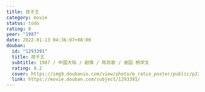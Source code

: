 ```yaml
---
title: 孩子王
category: movie
status: todo
rating: 0
year: "1987"
date: 2022-01-13 04:36:07+08:00
douban:
  id: "1293391"
  title: 孩子王
  subtitle: 1987 / 中国大陆 / 剧情 / 陈凯歌 / 谢园 杨学文
  rating: 8.2
  cover: https://img9.doubanio.com/view/photo/m_ratio_poster/public/p2243809766.jpg
  link: https://movie.douban.com/subject/1293391/
---
```



